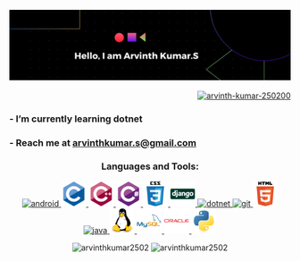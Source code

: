 
<p align="center"><img src="https://github.com/ArvinthKumar2502/ArvinthKumar2502/blob/main/Banner.png"/></p>

<p align="right"> <a href="https://linkedin.com/in/arvinth-kumar-250200" target="blank"><img align="center" src="https://cdn.jsdelivr.net/npm/simple-icons@3.0.1/icons/linkedin.svg" alt="arvinth-kumar-250200" height="30" width="40" /></a> </p>


### -  I’m currently learning dotnet

### -  Reach me at  **arvinthkumar.s@gmail.com**

<h3 align="center">Languages and Tools:</h3>
<p align="center"> <a href="https://developer.android.com" target="_blank"> <img src="https://upload.wikimedia.org/wikipedia/commons/thumb/6/64/Android_logo_2019_%28stacked%29.svg/687px-Android_logo_2019_%28stacked%29.svg.png" alt="android" width="45" height="45"/> </a> 
<a href="https://www.cprogramming.com/" target="_blank"> <img src="https://raw.githubusercontent.com/devicons/devicon/master/icons/c/c-original.svg" alt="c" width="45" height="45"/> </a> 
<a href="https://www.w3schools.com/cpp/" target="_blank"> <img src="https://raw.githubusercontent.com/devicons/devicon/master/icons/cplusplus/cplusplus-original.svg" alt="cplusplus" width="45" height="45"/> </a> 
<a href="https://www.w3schools.com/cs/" target="_blank"> <img src="https://raw.githubusercontent.com/devicons/devicon/master/icons/csharp/csharp-original.svg" alt="csharp" width="45" height="45"/> </a> 
<a href="https://www.w3schools.com/css/" target="_blank"> <img src="https://raw.githubusercontent.com/devicons/devicon/master/icons/css3/css3-original-wordmark.svg" alt="css3" width="45" height="45"/> </a> 
<a href="https://www.djangoproject.com/" target="_blank"> <img src="https://raw.githubusercontent.com/devicons/devicon/master/icons/django/django-original.svg" alt="django" width="45" height="45"/> </a> 
<a href="https://dotnet.microsoft.com/" target="_blank"> <img src="https://docs.microsoft.com/en-us/media/logos/logo_NET.svg" alt="dotnet" width="45" height="45"/> </a>
<a href="https://git-scm.com/" target="_blank"> <img src="https://www.vectorlogo.zone/logos/git-scm/git-scm-icon.svg" alt="git" width="45" height="45"/> </a> 
<a href="https://www.w3.org/html/" target="_blank"> <img src="https://raw.githubusercontent.com/devicons/devicon/master/icons/html5/html5-original-wordmark.svg" alt="html5" width="45" height="45"/> </a> 
<a href="https://www.java.com" target="_blank"> <img src="https://image.flaticon.com/icons/png/512/3291/3291669.png" alt="java" width="45" height="45"/> </a> 
<a href="https://www.linux.org/" target="_blank"> <img src="https://raw.githubusercontent.com/devicons/devicon/master/icons/linux/linux-original.svg" alt="linux" width="45" height="45"/> </a> 
<a href="https://www.mysql.com/" target="_blank"> <img src="https://raw.githubusercontent.com/devicons/devicon/master/icons/mysql/mysql-original-wordmark.svg" alt="mysql" width="45" height="45"/> </a> 
<a href="https://www.oracle.com/" target="_blank"> <img src="https://raw.githubusercontent.com/devicons/devicon/master/icons/oracle/oracle-original.svg" alt="oracle" width="45" height="45"/> </a> 
<a href="https://www.python.org" target="_blank"> <img src="https://raw.githubusercontent.com/devicons/devicon/master/icons/python/python-original.svg" alt="python" width="45" height="45"/> </a> 

  
<br>
<p align="center"><img src="https://github-readme-stats.vercel.app/api/?username=arvinthkumar2502&show_icons=true&theme=nightowl&hide_title=true" alt="arvinthkumar2502" />
<img src="https://github-readme-stats.vercel.app/api/top-langs/?username=arvinthkumar2502&show_icons=true&theme=nightowl&layout=compact" alt="arvinthkumar2502" /></p>
